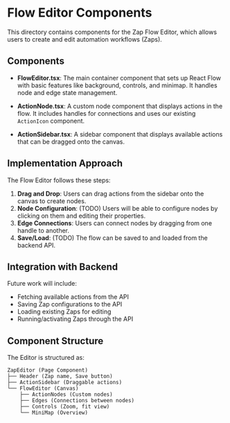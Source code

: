 # Flow Editor Components

This directory contains components for the Zap Flow Editor, which allows users to create and edit automation workflows (Zaps).

## Components

- **FlowEditor.tsx**: The main container component that sets up React Flow with basic features like background, controls, and minimap. It handles node and edge state management.

- **ActionNode.tsx**: A custom node component that displays actions in the flow. It includes handles for connections and uses our existing `ActionIcon` component.

- **ActionSidebar.tsx**: A sidebar component that displays available actions that can be dragged onto the canvas.

## Implementation Approach

The Flow Editor follows these steps:

1. **Drag and Drop**: Users can drag actions from the sidebar onto the canvas to create nodes.
2. **Node Configuration**: (TODO) Users will be able to configure nodes by clicking on them and editing their properties.
3. **Edge Connections**: Users can connect nodes by dragging from one handle to another.
4. **Save/Load**: (TODO) The flow can be saved to and loaded from the backend API.

## Integration with Backend

Future work will include:

- Fetching available actions from the API
- Saving Zap configurations to the API
- Loading existing Zaps for editing
- Running/activating Zaps through the API

## Component Structure

The Editor is structured as:

```
ZapEditor (Page Component)
├── Header (Zap name, Save button)
├── ActionSidebar (Draggable actions)
└── FlowEditor (Canvas)
    ├── ActionNodes (Custom nodes)
    ├── Edges (Connections between nodes)
    ├── Controls (Zoom, fit view)
    └── MiniMap (Overview)
```
